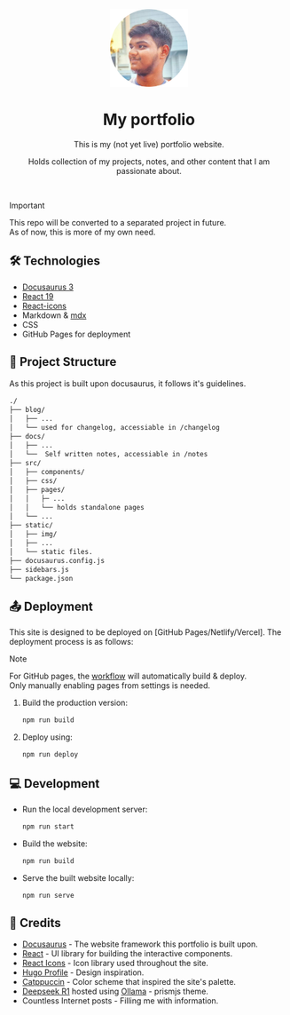 <div align="center">
    <img src="./static/img/profile-circle.png" width=140>
    <h1>My portfolio</h1>
    <p>This is my (not yet live) portfolio website.</p>
    <p>Holds collection of my projects, notes, and other content that I am passionate about.</p>
</div>

<br/>

> [!IMPORTANT]
> This repo will be converted to a separated project in future.  
> As of now, this is more of my own need.

## 🛠 Technologies

- [Docusaurus 3](https://docusaurus.io/)
- [React 19](https://react.dev)
- [React-icons](https://react-icons.github.io/)
- Markdown & [mdx](https://mdxjs.com)
- CSS
- GitHub Pages for deployment

## 📁 Project Structure

As this project is built upon docusaurus, it follows it's guidelines.

```
./
├── blog/
│   ├── ...
│   └── used for changelog, accessiable in /changelog 
├── docs/
│   ├── ...
│   └──  Self written notes, accessiable in /notes
├── src/
│   ├── components/
│   ├── css/
│   ├── pages/
│   │   ├─ ...
│   │   └── holds standalone pages
│   └── ...
├── static/
│   ├── img/
│   ├── ...
│   └── static files.
├── docusaurus.config.js
├── sidebars.js
└── package.json
```

## 📤 Deployment

This site is designed to be deployed on [GitHub Pages/Netlify/Vercel]. The deployment process is as follows:

>[!NOTE]
> For GitHub pages, the [workflow](./.github/workflows/deploy.yml) will automatically build & deploy.  
> Only manually enabling pages from settings is needed.  

1. Build the production version:

    ```bash
    npm run build
    ```

2. Deploy using:

    ```bash
    npm run deploy
    ```


## 💻 Development

- Run the local development server:

    ```bash
    npm run start
    ```

- Build the website:

    ```bash
    npm run build
    ```

- Serve the built website locally:

    ```bash
    npm run serve
    ```


## 📄 Credits

- [Docusaurus](https://docusaurus.io/) - The website framework this portfolio is built upon.
- [React](https://react.dev) - UI library for building the interactive components.
- [React Icons](https://react-icons.github.io/) - Icon library used throughout the site.
- [Hugo Profile](https://hugo-profile.netlify.app/) - Design inspiration.
- [Catppuccin](https://github.com/catppuccin/catppuccin) - Color scheme that inspired the site's palette.
- [Deepseek R1](https://www.deepseek.com/) hosted using [Ollama](https://ollama.com/library/deepseek-r1) - prismjs theme.
- Countless Internet posts - Filling me with information.